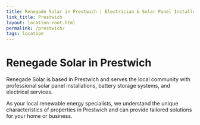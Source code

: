 ```yaml
---
title: Renegade Solar in Prestwich | Electrician & Solar Panel Installer
link_title: Prestwich
layout: location-root.html
permalink: /prestwich/
tags: location
---
```


# Renegade Solar in Prestwich

Renegade Solar is based in Prestwich and serves the local community with professional solar panel installations, battery storage systems, and electrical services.

As your local renewable energy specialists, we understand the unique characteristics of properties in Prestwich and can provide tailored solutions for your home or business.
